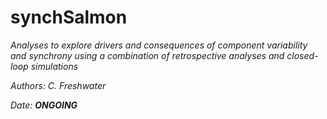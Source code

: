 # synchSalmon
*Analyses to explore drivers and consequences of component variability and synchrony using a combination of retrospective analyses and closed-loop simulations*

*Authors: C. Freshwater*

*Date: **ONGOING***

